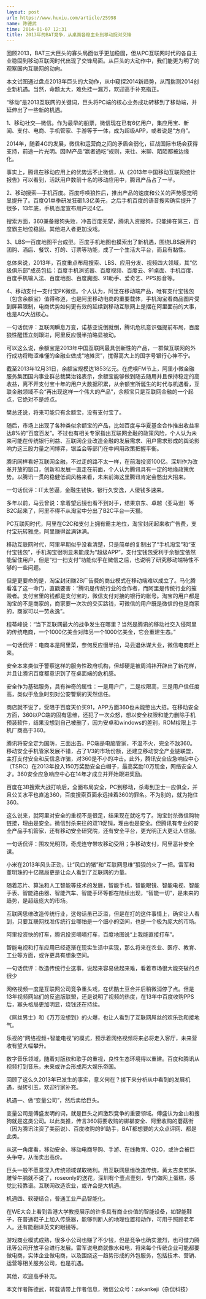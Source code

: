 ```yaml
---
layout: post
url: https://www.huxiu.com/article/25998
name: 陈德武
time: 2014-01-07 12:31
title: 2013年的BAT竞争，从桌面各稳主业到移动捉对交锋
---
```

回顾2013，BAT三大巨头的寡头局面似乎更加稳固，但从PC互联网时代的各自主业稳固到移动互联网时代出现了交锋局面。从巨头的大动作中，我们能更为明了的观察国内互联网的动向。

本文试图通过盘点2013年巨头的大动作，从中窥探2014新趋势，从而揣测2014创业新机遇。当然，命题太大，难免挂一漏万，欢迎高手补充指正。

“移动”是2013互联网的关键词，巨头将PC端的核心业务成功转移到了移动端，并延伸出了一些新的机遇。

1、移动社交—微信。作为最早的船票，微信现在已有6亿用户，集应用宝、新闻、支付、电商、手机管家、手游等于一体，成为超级APP，或者说是“方舟”。

2014年，随着4G的发展，微信和运营商之间的矛盾会弱化，征战国际市场会获得支持，前途一片光明。因IM产品“赢者通吃”规则，来往、米聊、陌陌都被边缘化。

事实上，腾讯在移动应用上的优势远不止微信，从《2013年中国移动互联网统计报告》可以看到，活跃用户数前十名的移动应用中，腾讯产品占了一半。

2、移动搜索—手机百度。百度呼唤狼性后，推出产品的速度和公关的声势感觉明显提升了。百度Q1单季研发狂砸1.3亿美元，之后手机百度的语音搜索确实提升了很多，13年底，手机百度宣布用户过4亿。

搜索方面，360兼备搜狗失败，冲击百度无望，腾讯入资搜狗，只能排在第三，百度霸主地位稳固。其他进入者更加没戏。

3、LBS—百度地图平台成型。百度手机地图也摸索出了新机遇，围绕LBS展开的团购、酒店、餐饮、打的、订票等功能，成了一个生活大平台，而且有黏性。

总体来说，2013年，百度重点布局搜索、LBS、应用分发、视频四大领域，其“亿级俱乐部”成员包括：百度手机浏览器、百度视频、百度云、91桌面、手机百度、百度手机输入法、百度地图、百度魔图、91助手、爱奇艺、PPS影音等。

4、移动支付—支付宝PK微信。个人认为，阿里在移动端产品，唯有支付宝钱包（包含余额宝）值得称道，也是阿里移动电商的重要载体，手机淘宝看商品图片受到屏幕限制，电商优势如何更有效的延续到移动互联网上是摆在阿里面前的大事，也是AQ大战核心。

一句话侃评：互联网瞬息万变，诺基亚说倒就倒，腾讯危机意识强提前布局，百度狼性醒悟立刻跟进，阿里反应慢半拍略显被动。

可以这么说，余额宝是2013年中国互联网最具创新性的产品，一群做互联网的外行成功将晦涩难懂的金融业做成“地摊货”，搅得高大上的国字号银行心神不宁。

截至2013年12月31日，余额宝规模达1853亿元。在虎嗅FM节上，阿里小微金融服务集团国内事业群总裁樊治铭表示，余额宝能够做到随去随用并且保持稳定的高收益，离不开支付宝十年的用户大数据积累，从余额宝所诞生的时代与机遇看，互联金融领域不会“再出现这样一个伟大的产品”，余额宝只是互联网金融的一个起点，它绝对不是终点。

樊总还说，将来可能只有余额宝，没有支付宝了。

随后，市场上出现了各种类似余额宝的产品，比如百度与华夏基金合作推出收益率达8%的“百度百发”。不过也有相关专家指出互联网金融的政策风险，个人认为未来可能在传统银行利益、互联网企业改造金融的发展需求、用户需求形成的舆论影响力这三股力量之间博弈，银监会等部门在中间用政策把握平衡。

腾讯同样看好互联网金融，不过走的路不太一样，在前海投资100亿。深圳作为改革开放的窗口，创新和发展一直走在前面，个人认为腾讯具有一定的地缘政策优势。以腾讯一贯的稳健低调风格来看，未来前海这里腾讯肯定会憋出大招来。

一句话侃评：IT太苦逼，金融生钱快，银行久安逸，人傻钱多速来。

多年以前，马云曾说：拿着望远镜也看不到对手，结果京东、卓越（亚马逊）等B2C起来了，阿里不得不从淘宝中分出了B2C平台—天猫。

PC互联网时代，阿里在C2C和支付上拥有霸主地位，淘宝封闭起来收广告费，支付宝玩转雅虎，阿里赚得盆满钵满。

移动互联网时代，阿里早期似乎没看清楚，只是简单的复制出了“手机淘宝”和“支付宝钱包”，手机淘宝很明显未能成为“超级APP”，支付宝钱包受利于余额宝依然能留住用户，但是“扫一扫支付”功能似乎在微信之后，也说明了研究移动端特性不够的一些问题。

但是更要命的是，淘宝封闭赚2B广告费的商业模式在移动端难以成立了。马化腾看准了这一命门，直戳要害：“腾讯是传统行业的合作者，而阿里是传统行业的摧毁者。支付宝里的钱都是支付宝的，微信支付对接的银行的帐号。淘宝的用户都是淘宝的不是商家的，商家要一次次的交买路钱，可微信的用户既是微信的也是商家的，商家可以一劳永逸”。

程苓峰说：“当下互联网最大的战争发生在哪里？当然是腾讯的移动社交入侵阿里的传统电商，一个1000亿美金对阵另一个1000亿美金，它会重建生态。”

一句话侃评：电商本是阿里菜，奈何反应慢半拍，马云退休谋大业，微信电商赶上来。

安全本来类似于警察这样的服务性政府机构，但却硬是被周鸿祎开辟出了新花样，并且让腾讯百度都意识到了在桌面端的危机感。

安全作为基础服务，具有神奇的属性：一是用户广，二是权限高，三是用户信任度高，类似于危急时刻对公安警察的天然信任。

商店就不说了，受阻于百度天价买91，APP方面360也未能憋出大招。在移动安全方面，360以PC端的固有思维，还犯了一次众怒，想以安全权限和能力删除手机预装软件，结果没想到自己被删了，因为安卓和windows的差别，ROM权限上手机厂商高于360。

腾讯将安全定为国防，三面出击。PC端是电脑管家，不温不火，完全不敌360。移动安全手机管家发展不错，占了1/3的市场份额，还建立移动安全产业链联盟，主打支付安全和反信息诈骗，对360是不小的冲击。此外，腾讯安全应急响应中心（TSRC）在2013年投入150万奖励安全白帽子，最高奖励10万现金，网络安全人才。360安全应急响应中心在14年才成立并开始跟进奖励。

百度在3B搜索大战打响后，全面布局安全，PC到移动，杀毒到卫士一应俱全，并且公关水平也直追360，百度搜索页面永远挂着360的罪名。不为别的，就为拖住360。

这么说来，就阿里对安全的重视不是很足，结果现在就吃亏了。淘宝封杀微信购物链接，理由是安全。微信封杀来往的双11促销，理由也是安全。但腾讯有专业的安全产品手机管家，还有移动安全研究院，还有安全平台，更光明正大更让人信服。

一句话侃评：围攻光明顶，奇虎连守带攻移动受阻；争移动支付，阿里恶补安全课。

小米在2013年风头正劲，让“风口的猪”和“互联网思维”狠狠的火了一把。雷军和董明珠的十亿赌局更是让众人看到了互联网的力量。

随着芯片、算法和人工智能等技术的发展，智能手机，智能眼镜、智能电视、智能手表、智能路由器、智能汽车、智能手环等都在陆续出现，“智能一切”，是未来的趋势，是超级庞大的市场。

互联网思维改造传统行业，这句话虽已泛滥，但是在打的这件事情上，确实让人看到，只要互联网找准传统行业哪怕是一个细小的空间，也是一个极为庞大的市场。

阿里投资快的打车，腾讯投资嘀嘀打车，百度地图说“上我能直接打车”。

智能电视和打车应用已经逐渐在现实生活中实现，那么将来在农业、医疗、教育、工业等方面，或许更具有想象空间。

一句话侃评：改造传统行业这事，说起来容易做起来难，看着市场很大能突破的点很少

网络视频一度是互联网公司竞争重头戏，在优酷土豆合并后稍微消停了点。但是13年视频网站们的反盗版联盟，还是说明了视频的热度，在13年中百度收购PPS后，寡头格局更加明显，烧钱还在持续。

《屌丝男士》和《万万没想到》的火爆，也让人看到了互联网屌丝的欢乐劲和接地气。

乐视的“网络视频+智能电视”的模式，预示着网络视频将来必将走入客厅，未来营收有望大幅攀升。

数字音乐领域，随着对版权和歌手的重视，良性生态环境得以重建。百度和腾讯从视频打到音乐，未来或许会形成两大娱乐帝国。

回顾了这么久2013年已发生的事实，意义何在？接下来分析从中看到的发展机遇，抛砖引玉，欢迎行家补充。

机遇一、做“变量公司”，然后卖给巨头。

变量公司是傅盛发明的词，就是巨头之间激烈竞争的重要领域。傅盛认为金山和搜狗就是这类公司。以此类推，传言360将要收购的梆梆安全、阿里收购的蘑菇街（因为腾讯注资了美丽说）、百度收购的91助手，BAT都想要的大众点评网、都是此类。

从这一角度看，移动安全、移动电商导购、手游、在线教育、O2O，或许会被巨头争夺，从而卖出高价。

巨头一般不愿意深入传统领域谋取微利。用互联网思维改造传统，黄太吉卖煎饼、雕爷牛腩就不说了，roseonly的送花，深圳有个壹点壹刻，专门做网上蛋糕，感觉比较靠谱。互联网改造农业，或许会是大机遇。

机遇四、软硬结合，普通工业产品智能化。

在WE大会上看到香港大学教授展示的许多具有商业价值的智能设备，如智能鞋子，在普通鞋子上加入传感器，能够判断人的地理位置和动作，可用于照顾老年人。还有能翻译英文的眼镜等。

游戏商业模式成熟，很多小公司也赚了不少钱，但是竞争也确实激烈，也可借力腾讯等公司开放平台进行发展。雷军说电商就像水和电，将来每个传统企业可能都要做电商，实体企业做电商，以及围绕这一趋势形成的外包服务，包括技术、营销、运营等相关服务公司，也是机遇。

其他，欢迎高手补充。

本文作者陈德武，转载请带上作者信息，微信公众号：zakankeji（杂侃科技）

